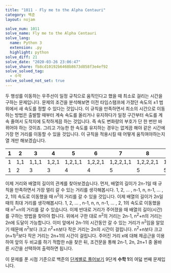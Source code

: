 ```yaml
---
title: "1011 - Fly me to the Alpha Centauri"
category: 백준
layout: nojam

solve_num: 1011
solve_name: Fly me to the Alpha Centauri
solve_lang:
  name: Python 3
  extension: .py
  highlight: python
solve_diff: 21
solve_date: "2020-03-26 23:06:47"
solve_share: fb8cd10192b6468b8673d858f3e4ef92
solve_solved_tag:
  - 수학
solve_solved_not_set: true
---
```


두 행성를 이동하는 우주선이 일정 규칙으로 움직인다고 했을 때 최소로 걸리는 시간을 구하는 문제입니다. 문제의 조건을 분석해보면 이전 타임스탬프에 가졌던 속도의 ±1 범위에서 새 속도를 정할 수 있다는 것입니다. 이 규칙을 만족하면서 최소의 시간으로 이동하는 방법은 출발할 때부터 계속 속도를 올리거나 유지하다가 일정 구간부터 속도를 계속 줄여서 도착지에 도착하게끔 하는 것입니다. 즉 속도 변화량의 부호가 단 한 번만 바뀌어야 하는 것이죠. 그리고 가능한 한 속도를 유지하는 경우는 없게끔 해야 같은 시간에 가장 먼 거리를 이동할 수 있을 것입니다. 이 규칙을 적용시킬 때 어떻게 움직여야하는지 열 개만 해보겠습니다.

|1|2|3|4|5|6|7|8|9|10|
|-|-|-|-|-|-|-|-|-|-|
|1|1,1|1,1,1|1,2,1|1,2,1,1|1,2,2,1|1,2,2,1,1|1,2,2,2,1|1,2,3,2,1|1,2,3,2,1,1|
|1|2|3|3|4|4|5|5|5|6|

이제 거리와 배열의 길이의 관계를 찾아보겠습니다. 먼저, 배열의 길이가 2n-1일 때 규칙을 만족하면서 가장 멀리 갈 수 있는 거리를 생각해봅시다. 1, 2, ... , n-1, n, n-1, ... , 2, 1의 속도로 이동했을 때 n<sup>2</sup>의 거리를 갈 수 있을 것입니다. 이제 배열의 길이가 2n일 때의 최대 거리를 생각해봅시다. 1, 2, ... , n-1, n, n, n-1, ... , 2, 1의 속도로 이동했을 때 n<sup>2</sup>+n의 거리를 갈 수 있습니다. 이제 반대로 거리가 주어졌을 때 배열의 길이(시간)를 구하는 방법을 찾아야 합니다. 위에서 구한 대로 n<sup>2</sup>의 거리는 2n-1, n<sup>2</sup>+n의 거리는 2n에 도달이 가능합니다. 이미 앞에서 2n-1의 시간동안 갈 수 있는 거리가 n<sup>2</sup>임을 알았기 때문에 n<sup>2</sup>보다 크고 n<sup>2</sup>+n보다 작은 거리는 2n의 시간이 걸립니다. n<sup>2</sup>+n보다 크고 (n+1)<sup>2</sup>보다 작은 거리는 2n+1의 시간이 걸립니다. 주어진 거리 x에 대해 제곱근을 이용하여 앞의 두 비교를 하기 적합한 n을 찾은 뒤, 조건문을 통해 2n-1, 2n, 2n+1 중 올바른 시간을 선택하여 출력하면 됩니다.

이 문제를 푼 시점 기준으로 백준의 [단계별로 풀어보기](http://noj.am/p/s) 9단계 **수학 1**의 여덟 번째 문제입니다.
